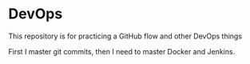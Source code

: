 # DevOps
This repository is for practicing a GitHub flow and other DevOps things

First I master git commits, then I need to master Docker and Jenkins. 
